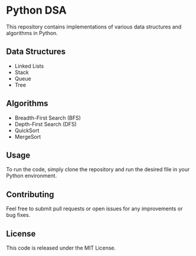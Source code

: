 # Python DSA

This repository contains implementations of various data structures and algorithms in Python.

## Data Structures
- Linked Lists
- Stack
- Queue
- Tree

## Algorithms
- Breadth-First Search (BFS)
- Depth-First Search (DFS)
- QuickSort
- MergeSort

## Usage
To run the code, simply clone the repository and run the desired file in your Python environment.

## Contributing
Feel free to submit pull requests or open issues for any improvements or bug fixes.

## License
This code is released under the MIT License.
